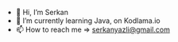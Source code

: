 - 👋 Hi, I’m Serkan
- 🌱 I’m currently learning Java, on Kodlama.io
- 📫 How to reach me => serkanyazli@gmail.com
<!---
imserkanY/imserkanY is a special ✨ repository because its `README.md` (this file) appears on your GitHub profile.
You can click te Prevw link totake a look at your change

https://img.shields.io/badge/dynamic/json?url=<URL>&label=<LABEL>&query=<$.DATA.SUBDATA>&color=<COLOR>&prefix=<PREFIX>&suffix=<SUFFIX>
--->
